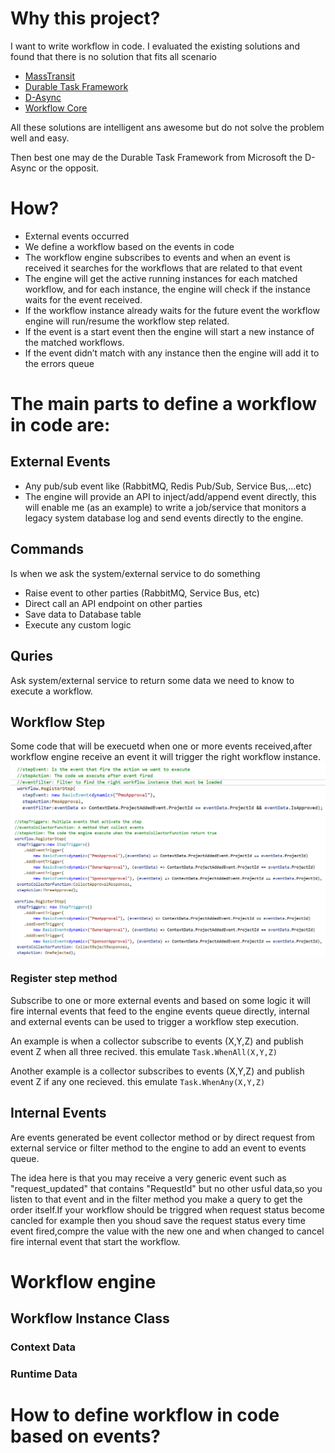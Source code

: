 # Why this project?
I want to write workflow in code.
I evaluated the existing solutions and found that there is no solution that fits all scenario
* [MassTransit](https://masstransit-project.com/)
* [Durable Task Framework](https://github.com/Azure/durabletask)
* [D-Async](https://github.com/Dasync/Dasync)
* [Workflow Core](https://github.com/danielgerlag/workflow-core)

All these solutions are intelligent ans awesome but do not solve the problem well and easy.

Then best one may de the Durable Task Framework from Microsoft the D-Async or the opposit.



# How?
* External events occurred
* We define a workflow based on the events in code
* The workflow engine subscribes to events and when an event is received it searches for the workflows that are related to that event
* The engine will get the active running instances for each matched workflow, and for each instance, the engine will check if the instance waits for the event received.
* If the workflow instance already waits for the future event the workflow engine will run/resume the workflow step related.
* If the event is a start event then the engine will start a new instance of the matched workflows.
* If the event didn’t match with any instance then the engine will add it to the errors queue


# The main parts to define a workflow in code are:
## External Events
* Any pub/sub event like (RabbitMQ, Redis Pub/Sub, Service Bus,...etc)
* The engine will provide an API to inject/add/append event directly, this will enable me (as an example) to write a job/service that monitors a legacy system database log and send events directly to the engine. 

## Commands
Is when we ask the system/external service to do something
* Raise event to other parties (RabbitMQ, Service Bus, etc)
* Direct call an API endpoint on other parties
* Save data to Database table
* Execute any custom logic

## Quries
Ask system/external service to return some data we need to know to execute a workflow.

## Workflow Step
Some code that will be execuetd when one or more events received,after workflow engine receive an event it will trigger the right workflow instance.
![Workflow step defined in code!](./img/workflow_step.png)
![Workflow step defined in code!](./img/workflow_step2.png)

### Register step method
Subscribe to one or more external events and based on some logic it will fire internal events that feed to the engine events queue directly, internal and external events can be used to trigger a workflow step execution.

An example is when a collector subscribe to events (X,Y,Z) and publish event Z when all three recived. this emulate `Task.WhenAll(X,Y,Z)`

Another example is a collector subscribes to events (X,Y,Z) and publish event Z if any one recieved. this emulate `Task.WhenAny(X,Y,Z)`

## Internal Events
Are events generated be event collector method or by direct request from external service or filter method to the engine to add an event to events queue.

The idea here is that you may receive a very generic event such as "request_updated" that contains "RequestId" but no other usful data,so you listen to that event and in the filter method you make a query to get the order itself.If your workflow should be triggred when request status become cancled for example then you shoud save the request status every time event fired,compre the value with the new one and when changed to cancel fire internal event that start the workflow.

# Workflow engine
## Workflow Instance Class
### Context Data
### Runtime Data

# How to define workflow in code based on events?
